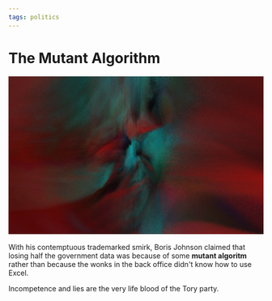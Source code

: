 ```yaml
---
tags: politics
---
```


# The Mutant Algorithm

![Preview](index.jpg)

With his contemptuous trademarked smirk, Boris Johnson claimed that losing half the government data was because of some **mutant algoritm** rather than because the wonks in the back office didn't know how to use Excel. 

Incompetence and lies are the very life blood of the Tory party. 